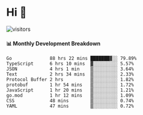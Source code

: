 # Hi 👋
 
![visitors](https://visitor-badge.glitch.me/badge?page_id=sorcererxw.sorcererx)

#### 📊 Monthly Development Breakdown

<!--START_SECTION:waka-->
```text
Go              88 hrs 22 mins ███████▓░░ 79.89%
TypeScript      6 hrs 10 mins  ▓░░░░░░░░░ 5.57%
JSON            4 hrs 1 min    ▒░░░░░░░░░ 3.64%
Text            2 hrs 34 mins  ▒░░░░░░░░░ 2.33%
Protocol Buffer 2 hrs          ▒░░░░░░░░░ 1.82%
protobuf        1 hr 54 mins   ▒░░░░░░░░░ 1.72%
JavaScript      1 hr 20 mins   ▒░░░░░░░░░ 1.21%
go.mod          1 hr 12 mins   ▒░░░░░░░░░ 1.09%
CSS             48 mins        ▒░░░░░░░░░ 0.74%
YAML            47 mins        ▒░░░░░░░░░ 0.72%
```
<!--END_SECTION:waka-->
